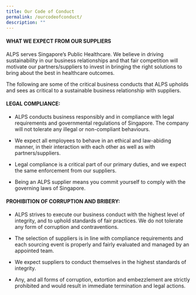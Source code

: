 ```yaml
---
title: Our Code of Conduct
permalink: /ourcodeofconduct/
description: ""
---
```

#### WHAT WE EXPECT FROM OUR SUPPLIERS

ALPS serves Singapore’s Public Healthcare. We believe in driving sustainability in our business relationships and that fair competition will motivate our partners/suppliers to invest in bringing the right solutions to bring about the best in healthcare outcomes.

The following are some of the critical business conducts that ALPS upholds and sees as critical to a sustainable business relationship with suppliers.

#### LEGAL COMPLIANCE:
* ALPS conducts business responsibly and in compliance with legal requirements and governmental regulations of Singapore. The company will not tolerate any illegal or non-compliant behaviours.

* We expect all employees to behave in an ethical and law-abiding manner, in their interaction with each other as well as with partners/suppliers.

* Legal compliance is a critical part of our primary duties, and we expect the same enforcement from our suppliers.

* Being an ALPS supplier means you commit yourself to comply with the governing laws of Singapore.

#### PROHIBITION OF CORRUPTION AND BRIBERY:

* ALPS strives to execute our business conduct with the highest level of integrity, and to uphold standards of fair practices. We do not tolerate any form of corruption and contraventions.

* The selection of suppliers is in line with compliance requirements and each sourcing event is properly and fairly evaluated and managed by an appointed team.

* We expect suppliers to conduct themselves in the highest standards of integrity.

* Any, and all forms of corruption, extortion and embezzlement are strictly prohibited and would result in immediate termination and legal actions.